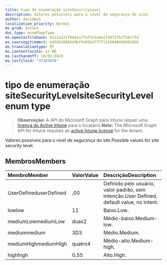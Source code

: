 ```yaml
---
title: tipo de enumeração siteSecurityLevel
description: Valores possíveis para o nível de segurança do site.
author: davidmu1
localization_priority: Normal
ms.prod: Intune
doc_type: enumPageType
ms.openlocfilehash: 9212a321f99a1a774f7e3a4a1f4d727b2f38c7fd
ms.sourcegitcommit: bd5bb20856d4bffe93b2f77f131664849b602dbb
ms.translationtype: MT
ms.contentlocale: pt-BR
ms.lasthandoff: 10/02/2019
ms.locfileid: "37367676"
---
```

# <a name="sitesecuritylevel-enum-type"></a><span data-ttu-id="870b8-103">tipo de enumeração siteSecurityLevel</span><span class="sxs-lookup"><span data-stu-id="870b8-103">siteSecurityLevel enum type</span></span>

> <span data-ttu-id="870b8-104">**Observação:** A API do Microsoft Graph para Intune requer uma [licença do Active Intune](https://go.microsoft.com/fwlink/?linkid=839381) para o locatário.</span><span class="sxs-lookup"><span data-stu-id="870b8-104">**Note:** The Microsoft Graph API for Intune requires an [active Intune license](https://go.microsoft.com/fwlink/?linkid=839381) for the tenant.</span></span>

<span data-ttu-id="870b8-105">Valores possíveis para o nível de segurança do site.</span><span class="sxs-lookup"><span data-stu-id="870b8-105">Possible values for site security level.</span></span>

## <a name="members"></a><span data-ttu-id="870b8-106">Membros</span><span class="sxs-lookup"><span data-stu-id="870b8-106">Members</span></span>
|<span data-ttu-id="870b8-107">Membro</span><span class="sxs-lookup"><span data-stu-id="870b8-107">Member</span></span>|<span data-ttu-id="870b8-108">Valor</span><span class="sxs-lookup"><span data-stu-id="870b8-108">Value</span></span>|<span data-ttu-id="870b8-109">Descrição</span><span class="sxs-lookup"><span data-stu-id="870b8-109">Description</span></span>|
|:---|:---|:---|
|<span data-ttu-id="870b8-110">UserDefined</span><span class="sxs-lookup"><span data-stu-id="870b8-110">userDefined</span></span>|<span data-ttu-id="870b8-111">,0</span><span class="sxs-lookup"><span data-stu-id="870b8-111">0</span></span>|<span data-ttu-id="870b8-112">Definido pelo usuário, valor padrão, sem intenção.</span><span class="sxs-lookup"><span data-stu-id="870b8-112">User Defined, default value, no intent.</span></span>|
|<span data-ttu-id="870b8-113">low</span><span class="sxs-lookup"><span data-stu-id="870b8-113">low</span></span>|<span data-ttu-id="870b8-114">1</span><span class="sxs-lookup"><span data-stu-id="870b8-114">1</span></span>|<span data-ttu-id="870b8-115">Baixo.</span><span class="sxs-lookup"><span data-stu-id="870b8-115">Low.</span></span>|
|<span data-ttu-id="870b8-116">mediumLow</span><span class="sxs-lookup"><span data-stu-id="870b8-116">mediumLow</span></span>|<span data-ttu-id="870b8-117">duas</span><span class="sxs-lookup"><span data-stu-id="870b8-117">2</span></span>|<span data-ttu-id="870b8-118">Médio-baixo.</span><span class="sxs-lookup"><span data-stu-id="870b8-118">Medium-low.</span></span>|
|<span data-ttu-id="870b8-119">medium</span><span class="sxs-lookup"><span data-stu-id="870b8-119">medium</span></span>|<span data-ttu-id="870b8-120">3D</span><span class="sxs-lookup"><span data-stu-id="870b8-120">3</span></span>|<span data-ttu-id="870b8-121">Médio.</span><span class="sxs-lookup"><span data-stu-id="870b8-121">Medium.</span></span>|
|<span data-ttu-id="870b8-122">mediumHigh</span><span class="sxs-lookup"><span data-stu-id="870b8-122">mediumHigh</span></span>|<span data-ttu-id="870b8-123">quatro</span><span class="sxs-lookup"><span data-stu-id="870b8-123">4</span></span>|<span data-ttu-id="870b8-124">Médio-alto.</span><span class="sxs-lookup"><span data-stu-id="870b8-124">Medium-high.</span></span>|
|<span data-ttu-id="870b8-125">high</span><span class="sxs-lookup"><span data-stu-id="870b8-125">high</span></span>|<span data-ttu-id="870b8-126">0,5</span><span class="sxs-lookup"><span data-stu-id="870b8-126">5</span></span>|<span data-ttu-id="870b8-127">Alto.</span><span class="sxs-lookup"><span data-stu-id="870b8-127">High.</span></span>|




